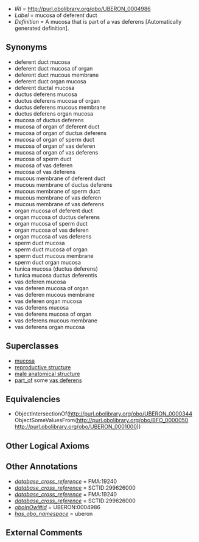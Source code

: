  * *IRI* = http://purl.obolibrary.org/obo/UBERON_0004986
 * *Label* = mucosa of deferent duct
 * *Definition* = A mucosa that is part of a vas deferens [Automatically generated definition].

## Synonyms

 * deferent duct mucosa
 * deferent duct mucosa of organ
 * deferent duct mucous membrane
 * deferent duct organ mucosa
 * deferent ductal mucosa
 * ductus deferens mucosa
 * ductus deferens mucosa of organ
 * ductus deferens mucous membrane
 * ductus deferens organ mucosa
 * mucosa of ductus deferens
 * mucosa of organ of deferent duct
 * mucosa of organ of ductus deferens
 * mucosa of organ of sperm duct
 * mucosa of organ of vas deferen
 * mucosa of organ of vas deferens
 * mucosa of sperm duct
 * mucosa of vas deferen
 * mucosa of vas deferens
 * mucous membrane of deferent duct
 * mucous membrane of ductus deferens
 * mucous membrane of sperm duct
 * mucous membrane of vas deferen
 * mucous membrane of vas deferens
 * organ mucosa of deferent duct
 * organ mucosa of ductus deferens
 * organ mucosa of sperm duct
 * organ mucosa of vas deferen
 * organ mucosa of vas deferens
 * sperm duct mucosa
 * sperm duct mucosa of organ
 * sperm duct mucous membrane
 * sperm duct organ mucosa
 * tunica mucosa (ductus deferens)
 * tunica mucosa ductus deferentis
 * vas deferen mucosa
 * vas deferen mucosa of organ
 * vas deferen mucous membrane
 * vas deferen organ mucosa
 * vas deferens mucosa
 * vas deferens mucosa of organ
 * vas deferens mucous membrane
 * vas deferens organ mucosa

## Superclasses

 * [mucosa](../../UBERON/44/UBERON_0000344.md)
 * [reproductive structure](../../UBERON/56/UBERON_0005156.md)
 * [male anatomical structure](../../UBERON/03/UBERON_0014403.md)
 * [part_of](../../BFO/50/BFO_0000050.md) some [vas deferens](../../UBERON/00/UBERON_0001000.md)

## Equivalencies

 * ObjectIntersectionOf(<http://purl.obolibrary.org/obo/UBERON_0000344> ObjectSomeValuesFrom(<http://purl.obolibrary.org/obo/BFO_0000050> <http://purl.obolibrary.org/obo/UBERON_0001000>))

## Other Logical Axioms


## Other Annotations

 * *[database_cross_reference](../../ef/oboInOwl#hasDbXref.md)* = FMA:19240
 * *[database_cross_reference](../../ef/oboInOwl#hasDbXref.md)* = SCTID:299626000
 * *[database_cross_reference](../../ef/oboInOwl#hasDbXref.md)* = FMA:19240
 * *[database_cross_reference](../../ef/oboInOwl#hasDbXref.md)* = SCTID:299626000
 * *[oboInOwl#id](../../id/oboInOwl#id.md)* = UBERON:0004986
 * *[has_obo_namespace](../../ce/oboInOwl#hasOBONamespace.md)* = uberon

## External Comments

